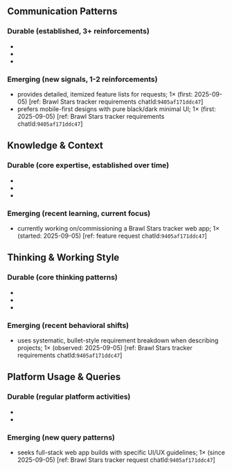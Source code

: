 ## Communication Patterns
### Durable (established, 3+ reinforcements)
- 
- 
- 

### Emerging (new signals, 1-2 reinforcements)
- provides detailed, itemized feature lists for requests; 1× (first: 2025-09-05) [ref: Brawl Stars tracker requirements chatId:`9405af171ddc47`]
- prefers mobile-first designs with pure black/dark minimal UI; 1× (first: 2025-09-05) [ref: Brawl Stars tracker requirements chatId:`9405af171ddc47`]

## Knowledge & Context
### Durable (core expertise, established over time)
- 
- 
- 

### Emerging (recent learning, current focus)
- currently working on/commissioning a Brawl Stars tracker web app; 1× (started: 2025-09-05) [ref: feature request chatId:`9405af171ddc47`]

## Thinking & Working Style
### Durable (core thinking patterns)
- 
- 
- 

### Emerging (recent behavioral shifts)
- uses systematic, bullet-style requirement breakdown when describing projects; 1× (observed: 2025-09-05) [ref: Brawl Stars tracker requirements chatId:`9405af171ddc47`]

## Platform Usage & Queries
### Durable (regular platform activities)
- 
- 

### Emerging (new query patterns)
- seeks full-stack web app builds with specific UI/UX guidelines; 1× (since 2025-09-05) [ref: Brawl Stars tracker request chatId:`9405af171ddc47`]